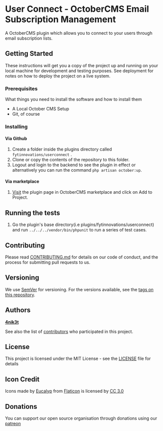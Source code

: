 # User Connect - OctoberCMS Email Subscription Management

A OctoberCMS plugin which allows you to connect to your users through email subscription lists.

## Getting Started

These instructions will get you a copy of the project up and running on your local machine for development and testing purposes. See deployment for notes on how to deploy the project on a live system.

### Prerequisites

What things you need to install the software and how to install them

- A Local October CMS Setup
- Git, of course

### Installing

#### Via Github

1. Create a folder inside the plugins directory called `fytinnovations/userconnect` .
2. Clone or copy the contents of the repository to this folder.
3. Logout and login to the backend to see the plugin in effect or alternatively you can run the command `php artisan october:up`.

#### Via marketplace

1. [Visit](https://octobercms.com/plugins/fytinnovations-userconnect) the plugin page in OctoberCMS marketplace and click on Add to Project.

## Running the tests

1. Go the plugin's base directory(i.e plugins/fytinnovations/userconnect) and run `../../../vendor/bin/phpunit` to run a series of test cases.

## Contributing

Please read [CONTRIBUTING.md](CONTRIBUTING.md) for details on our code of conduct, and the process for submitting pull requests to us.

## Versioning

We use [SemVer](http://semver.org/) for versioning. For the versions available, see the [tags on this repository](https://github.com/fytinnovations/oc-user-connect/tags). 

## Authors

**[4nik3t](https://github.com/4nik3t)**

See also the list of [contributors](https://github.com/fytinnovations/oc-user-connect/contributors) who participated in this project.

## License

This project is licensed under the MIT License - see the [LICENSE](LICENSE) file for details

## Icon Credit

Icons made by [Eucalyp](https://www.flaticon.com/authors/eucalyp) from [Flaticon](www.flaticon.com) is licensed by [CC 3.0](http://creativecommons.org/licenses/by/3.0/)

## Donations

You can support our open source organisation through donations using our [patreon](https://patreon.com/fytinnovations)
